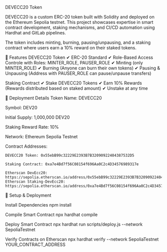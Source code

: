 DEVECC20 Token

DEVECC20 is a custom ERC-20 token built with Solidity and deployed on the Ethereum Sepolia testnet. This project showcases expertise in smart contract development, staking mechanisms, and CI/CD automation using Hardhat and GitLab pipelines.

The token includes minting, burning, pausing/unpausing, and a staking contract where users earn a 10% reward on their staked tokens.

🔹 Features
DEVECC20 Token
✔ ERC-20 Standard
✔ Role-Based Access Controle with Roles: MINTER_ROLE, PAUSER_ROLE
✔ Minting (only MINTER_ROLE)
✔ Burning (Anyone can burn their own tokens)
✔ Pausing & Unpausing (Address with PAUSER_ROLE can pause/unpause transfers)


Staking Contract
✔ Stake DEVECC20 Tokens
✔ Earn 10% Rewards (Rewards distributed based on staked amount)
✔ Unstake at any time

🔹 Deployment Details
Token Name: DEVECC20

Symbol: DEV20

Initial Supply: 1,000,000 DEV20

Staking Reward Rate: 10%

Network: Ethereum Sepolia Testnet

Contract Addresses:

    DEVECC20 Token: 0x55ebB99c32229E2393B7B32090922404387532D5

    Staking Contract: 0xa7e4Bd7f56C08154f696Aa0C2c4D34576989317e

    Etherscan DevEcc20: https://sepolia.etherscan.io/address/0x55ebB99c32229E2393B7B32090922404387532D5#code
    Etherscan Staking-DevEcc20: https://sepolia.etherscan.io/address/0xa7e4Bd7f56C08154f696Aa0C2c4D34576989317e#code

🔹 Setup & Deployment

Install Dependencies
npm install

Compile Smart Contract
npx hardhat compile

Deploy Smart Contract
npx hardhat run scripts/deploy.js --network SepoliaTestnet

Verify Contracts on Etherscan
npx hardhat verify --network SepoliaTestnet YOUR_CONTRACT_ADDRESS



